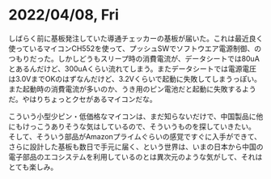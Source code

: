 # 2022/04/08, Fri

しばらく前に基板発注していた導通チェッカーの基板が届いた。これは最近良く使っているマイコンCH552を使って、プッシュSWでソフトウエア電源制御、のつもりだった。しかしどうもスリープ時の消費電流が、データシートでは80uAとあるんだけど、300uAくらい流れてしまう。またデータシートでは電源電圧は3.0VまでOKのはずなんだけど、3.2Vくらいで起動に失敗してしまうっぽい。また起動時の消費電流が多いのか、うき用のピン電池だと起動に失敗するようだ。やはりちょっとクセがあるマイコンだな。

こういう小型少ピン・低価格なマイコンは、まだ知らないだけで、中国製品に他にもけっこうありそうな気はしているので、そういうものを探していきたい。
そして、そういう部品がAmazonプライムぐらいの感覚ですぐに入手ができて、さらに設計した基板も数日で手元に届く、という世界は、いまの日本から中国の電子部品のエコシステムを利用しているのとは異次元のような気がして、それはとても楽しみ。
